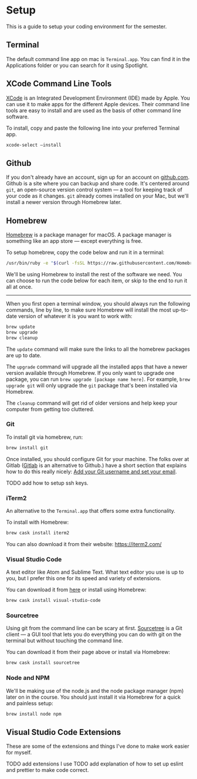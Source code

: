 # Setup

This is a guide to setup your coding environment for the semester. 

## Terminal

The default command line app on mac is `Terminal.app`. You can find it in the Applications folder or you can search for it using Spotlight.

## XCode Command Line Tools

[XCode](https://developer.apple.com/xcode/) is an Integrated Development Environment (IDE) made by Apple. You can use it to make apps for the different Apple devices. Their command line tools are easy to install and are used as the basis of other command line software.

To install, copy and paste the following line into your preferred Terminal app.

```bash
xcode-select —install
```

## Github

If you don't already have an account, sign up for an account on [github.com](https://github.com/). Github is a site where you can backup and share code. It's centered around `git`, an open-source version control system &mdash; a tool for keeping track of your code as it changes. `git` already comes installed on your Mac, but we'll install a newer version through Homebrew later.

## Homebrew

[Homebrew](https://brew.sh/) is a package manager for macOS. A package manager is something like an app store &mdash; except everything is free.

To setup homebrew, copy the code below and run it in a terminal:

```bash
/usr/bin/ruby -e "$(curl -fsSL https://raw.githubusercontent.com/Homebrew/install/master/install)"
```

We'll be using Homebrew to install the rest of the software we need. You can choose to run the code below for each item, or skip to the end to run it all at once. 

---

When you first open a terminal window, you should always run the following commands, line by line, to make sure Homebrew will install the most up-to-date version of whatever it is you want to work with:

```bash
brew update
brew upgrade
brew cleanup
```

The `update` command will make sure the links to all the homebrew packages are up to date.

The `upgrade` command will upgrade all the installed apps that have a newer version available through Homebrew. If you only want to upgrade one package, you can run `brew upgrade [package name here]`. For example, `brew upgrade git` will only upgrade the `git` package that's been installed via Homebrew.

The `cleanup` command will get rid of older versions and help keep your computer from getting too cluttered.

### Git

To install git via homebrew, run:

```bash
brew install git
```

Once installed, you should configure Git for your machine. The folks over at Gitlab ([Gitlab](https://about.gitlab.com/) is an alternative to Github.) have a short section that explains how to do this really nicely: [Add your Git username and set your email](https://docs.gitlab.com/ee/gitlab-basics/start-using-git.html#add-your-git-username-and-set-your-email).

TODO add how to setup ssh keys.

### iTerm2

An alternative to the `Terminal.app` that offers some extra functionality.

To install with Homebrew:
```bash
brew cask install iterm2
```

You can also download it from their website: https://iterm2.com/

### Visual Studio Code

A text editor like Atom and Sublime Text. What text editor you use is up to you, but I prefer this one for its speed and variety of extensions.

You can download it from [here](https://code.visualstudio.com/download) or install using Homebrew:

```bash
brew cask install visual-studio-code
```

### Sourcetree

Using git from the command line can be scary at first. [Sourcetree](https://www.sourcetreeapp.com/) is a Git client &mdash; a GUI tool that lets you do everything you can do with git on the terminal but without touching the command line.

You can download it from their page above or install via Homebrew:

```bash
brew cask install sourcetree
```

### Node and NPM

We'll be making use of the node.js and the node package manager (npm) later on in the course. You should just install it via Homebrew for a quick and painless setup:

```bash
brew install node npm
```

## Visual Studio Code Extensions

These are some of the extensions and things I've done to make work easier for myself.

TODO add extensions I use
TODO add explanation of how to set up eslint and prettier to make code correct.
